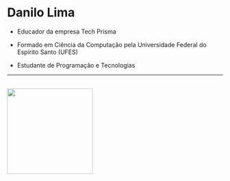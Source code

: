 # Danilo Lima

- Educador da empresa Tech Prisma

- Formado em Ciência da Computação pela Universidade Federal do Espírito Santo (UFES)

- Estudante de Programação e Tecnologias

---
<br>
<div style="display: inline-block;">
  <img align="left" width="200" src="https://i.pinimg.com/originals/75/c3/db/75c3db10bf3d8cb90a128ab5fa708c8f.gif"/>
</div>